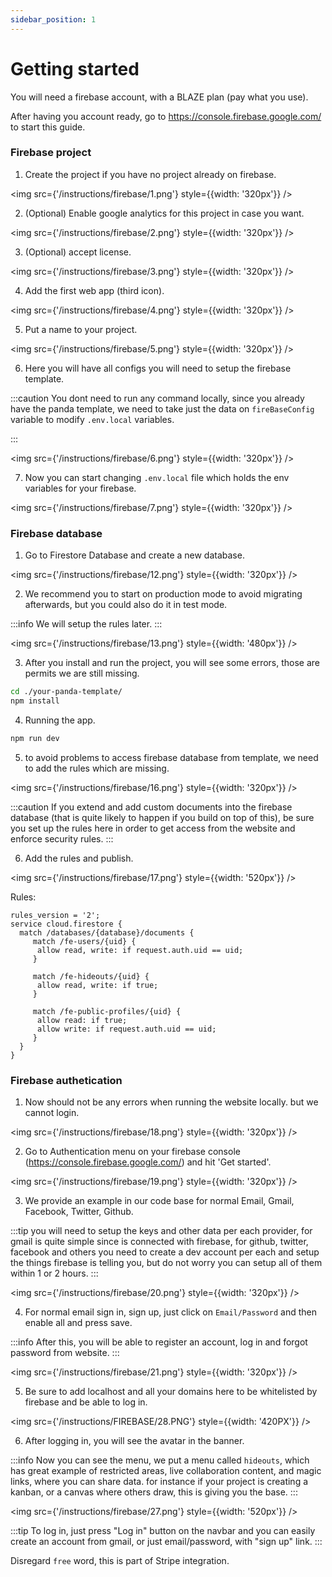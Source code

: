```yaml
---
sidebar_position: 1
---
```


# Getting started 

You will need a firebase account, with a BLAZE plan (pay what you use).

After having you account ready, go to https://console.firebase.google.com/ to start this guide.

### Firebase project 

1. Create the project if you have no project already on firebase. 

<img src={'/instructions/firebase/1.png'} style={{width: '320px'}} />

2. (Optional) Enable google analytics for this project in case you want.

<img src={'/instructions/firebase/2.png'} style={{width: '320px'}} />

3. (Optional) accept license.

<img src={'/instructions/firebase/3.png'} style={{width: '320px'}} />

4. Add the first web app (third icon).

<img src={'/instructions/firebase/4.png'} style={{width: '320px'}} />

5. Put a name to your project. 

<img src={'/instructions/firebase/5.png'} style={{width: '320px'}} />

6. Here you will have all configs you will need to setup the firebase template. 

:::caution
You dont need to run any command locally, since you already have the panda template, we need to take just the data
on `fireBaseConfig` variable to modify `.env.local` variables.

:::

<img src={'/instructions/firebase/6.png'} style={{width: '320px'}} />

7. Now you can start changing `.env.local` file which holds the env variables for your firebase. 

<img src={'/instructions/firebase/7.png'} style={{width: '320px'}} />

### Firebase database

1. Go to Firestore Database and create a new database.

<img src={'/instructions/firebase/12.png'} style={{width: '320px'}} />

2. We recommend you to start on production mode to avoid migrating afterwards, but you could also do it in test mode. 

:::info
We will setup the rules later.
:::

<img src={'/instructions/firebase/13.png'} style={{width: '480px'}} />

3. After you install and run the project, you will see some errors, those are permits we are still missing. 

```bash
cd ./your-panda-template/
npm install
```

4. Running the app. 

```bash
npm run dev
```

5. to avoid problems to access firebase database from template, we need to add the rules which are missing. 

<img src={'/instructions/firebase/16.png'} style={{width: '320px'}} />

:::caution
If you extend  and add custom documents into the firebase database (that is quite likely to happen if you build on top of this), be sure you
set up the rules here in order to get access from the website and enforce security rules.
:::

6. Add the rules and publish.

<img src={'/instructions/firebase/17.png'} style={{width: '520px'}} />

Rules:
```
rules_version = '2';
service cloud.firestore {
  match /databases/{database}/documents {
     match /fe-users/{uid} {
      allow read, write: if request.auth.uid == uid;
     }
     
     match /fe-hideouts/{uid} {
      allow read, write: if true;
     }
     
     match /fe-public-profiles/{uid} {
      allow read: if true;
      allow write: if request.auth.uid == uid;
     }
  }
}

```

### Firebase authetication 

1. Now should not be any errors when running the website locally. but we cannot login. 

<img src={'/instructions/firebase/18.png'} style={{width: '320px'}} />

2. Go to Authentication menu on your firebase console (https://console.firebase.google.com/) and hit 'Get started'.

<img src={'/instructions/firebase/19.png'} style={{width: '320px'}} />

3. We provide an example in our code base for normal Email, Gmail, Facebook, Twitter, Github. 

:::tip
you will need to setup the keys and other data per each provider, for gmail is quite simple since is connected with firebase, for github, twitter, facebook and others
you need to create a dev account per each and setup the things firebase is telling you, but do not worry you can setup all of them within 1 or 2 hours.
:::

<img src={'/instructions/firebase/20.png'} style={{width: '320px'}} />

4. For normal email sign in, sign up, just click on `Email/Password`  and then enable all and press save.

:::info
After this, you will be able to register an account, log in and forgot password from website.
:::

<img src={'/instructions/firebase/21.png'} style={{width: '320px'}} />

5. Be sure to add localhost and all your domains here to be whitelisted by firebase and be able to log in. 

<img src={'/instructions/FIREBASE/28.PNG'} style={{width: '420PX'}} />

6. After logging in, you will see the avatar in the banner.  

:::info
Now you can see the menu, we put a menu called `hideouts`, which has great example of restricted areas, live collaboration content, 
and magic links, where you can share data. for instance if your project is creating a kanban, or a canvas where others draw, this is giving you the base.
:::

<img src={'/instructions/firebase/27.png'} style={{width: '520px'}} />

:::tip
To log in, just press "Log in" button on the navbar and you can easily create an account from gmail, or just email/password, with "sign up" link.
:::

Disregard `free` word, this is part of Stripe integration.

